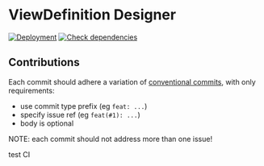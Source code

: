 # ViewDefinition Designer

[![Deployment](https://github.com/Aidbox/viewdefinitions/actions/workflows/deployment.yml/badge.svg)](https://github.com/Aidbox/viewdefinitions/actions/workflows/deployment.yml)
[![Check dependencies](https://github.com/Aidbox/viewdefinitions/actions/workflows/dependencies.yml/badge.svg)](https://github.com/Aidbox/viewdefinitions/actions/workflows/dependencies.yml)


## Contributions

Each commit should adhere a variation of [conventional commits](https://www.conventionalcommits.org/en/v1.0.0/#summary), with only requirements:
- use commit type prefix (eg `feat: ...`)
- specify issue ref (eg `feat(#1): ...`)
- body is optional

NOTE: each commit should not address more than one issue!

test CI
